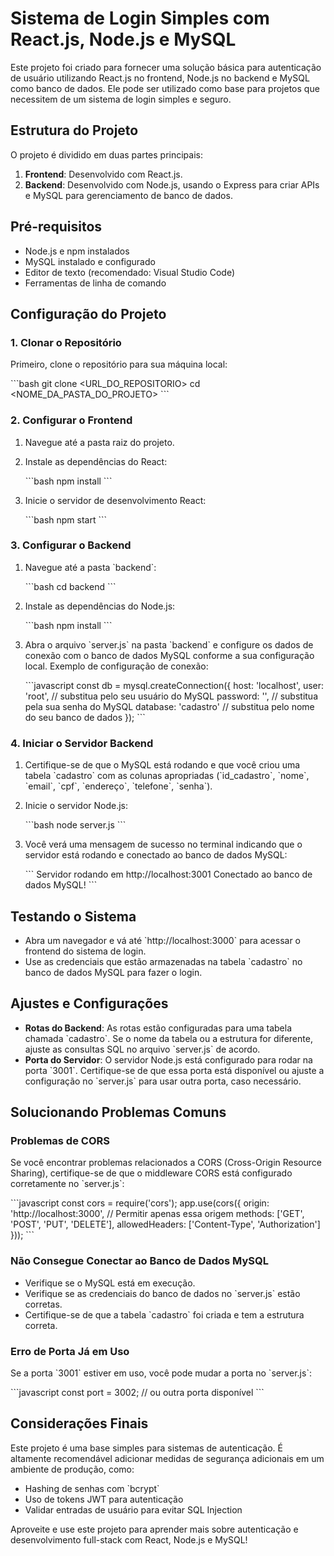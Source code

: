 
# Sistema de Login Simples com React.js, Node.js e MySQL

Este projeto foi criado para fornecer uma solução básica para autenticação de usuário utilizando React.js no frontend, Node.js no backend e MySQL como banco de dados. Ele pode ser utilizado como base para projetos que necessitem de um sistema de login simples e seguro.

## Estrutura do Projeto

O projeto é dividido em duas partes principais:

1. **Frontend**: Desenvolvido com React.js.
2. **Backend**: Desenvolvido com Node.js, usando o Express para criar APIs e MySQL para gerenciamento de banco de dados.

## Pré-requisitos

- Node.js e npm instalados
- MySQL instalado e configurado
- Editor de texto (recomendado: Visual Studio Code)
- Ferramentas de linha de comando

## Configuração do Projeto

### 1. Clonar o Repositório

Primeiro, clone o repositório para sua máquina local:

\`\`\`bash
git clone <URL_DO_REPOSITORIO>
cd <NOME_DA_PASTA_DO_PROJETO>
\`\`\`

### 2. Configurar o Frontend

1. Navegue até a pasta raiz do projeto.
2. Instale as dependências do React:

    \`\`\`bash
    npm install
    \`\`\`

3. Inicie o servidor de desenvolvimento React:

    \`\`\`bash
    npm start
    \`\`\`

### 3. Configurar o Backend

1. Navegue até a pasta \`backend\`:

    \`\`\`bash
    cd backend
    \`\`\`

2. Instale as dependências do Node.js:

    \`\`\`bash
    npm install
    \`\`\`

3. Abra o arquivo \`server.js\` na pasta \`backend\` e configure os dados de conexão com o banco de dados MySQL conforme a sua configuração local. Exemplo de configuração de conexão:

    \`\`\`javascript
    const db = mysql.createConnection({
      host: 'localhost',
      user: 'root', // substitua pelo seu usuário do MySQL
      password: '', // substitua pela sua senha do MySQL
      database: 'cadastro' // substitua pelo nome do seu banco de dados
    });
    \`\`\`

### 4. Iniciar o Servidor Backend

1. Certifique-se de que o MySQL está rodando e que você criou uma tabela \`cadastro\` com as colunas apropriadas (\`id_cadastro\`, \`nome\`, \`email\`, \`cpf\`, \`endereço\`, \`telefone\`, \`senha\`).
   
2. Inicie o servidor Node.js:

    \`\`\`bash
    node server.js
    \`\`\`

3. Você verá uma mensagem de sucesso no terminal indicando que o servidor está rodando e conectado ao banco de dados MySQL:

    \`\`\`
    Servidor rodando em http://localhost:3001
    Conectado ao banco de dados MySQL!
    \`\`\`

## Testando o Sistema

- Abra um navegador e vá até \`http://localhost:3000\` para acessar o frontend do sistema de login.
- Use as credenciais que estão armazenadas na tabela \`cadastro\` no banco de dados MySQL para fazer o login.

## Ajustes e Configurações

- **Rotas do Backend**: As rotas estão configuradas para uma tabela chamada \`cadastro\`. Se o nome da tabela ou a estrutura for diferente, ajuste as consultas SQL no arquivo \`server.js\` de acordo.
- **Porta do Servidor**: O servidor Node.js está configurado para rodar na porta \`3001\`. Certifique-se de que essa porta está disponível ou ajuste a configuração no \`server.js\` para usar outra porta, caso necessário.

## Solucionando Problemas Comuns

### Problemas de CORS

Se você encontrar problemas relacionados a CORS (Cross-Origin Resource Sharing), certifique-se de que o middleware CORS está configurado corretamente no \`server.js\`:

\`\`\`javascript
const cors = require('cors');
app.use(cors({
  origin: 'http://localhost:3000', // Permitir apenas essa origem
  methods: ['GET', 'POST', 'PUT', 'DELETE'],
  allowedHeaders: ['Content-Type', 'Authorization']
}));
\`\`\`

### Não Consegue Conectar ao Banco de Dados MySQL

- Verifique se o MySQL está em execução.
- Verifique se as credenciais do banco de dados no \`server.js\` estão corretas.
- Certifique-se de que a tabela \`cadastro\` foi criada e tem a estrutura correta.

### Erro de Porta Já em Uso

Se a porta \`3001\` estiver em uso, você pode mudar a porta no \`server.js\`:

\`\`\`javascript
const port = 3002; // ou outra porta disponível
\`\`\`

## Considerações Finais

Este projeto é uma base simples para sistemas de autenticação. É altamente recomendável adicionar medidas de segurança adicionais em um ambiente de produção, como:

- Hashing de senhas com \`bcrypt\`
- Uso de tokens JWT para autenticação
- Validar entradas de usuário para evitar SQL Injection

Aproveite e use este projeto para aprender mais sobre autenticação e desenvolvimento full-stack com React, Node.js e MySQL!
